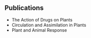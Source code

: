 <h2>Publications </h2>

<ul>

                             

 <li><a target="_blank" href="https://github.com/manjunath5496/Jagadish-Chandra-Bose-Publications/blob/master/jdish(1).pdf" style="text-decoration:none;">The Action of Drugs on Plants</a></li>

 <li><a target="_blank" href="https://github.com/manjunath5496/Jagadish-Chandra-Bose-Publications/blob/master/jdish(2).pdf" style="text-decoration:none;">Circulation and Assimilation in Plants</a></li>

<li><a target="_blank" href="https://github.com/manjunath5496/Jagadish-Chandra-Bose-Publications/blob/master/jdish(3).pdf" style="text-decoration:none;">Plant and Animal Response</a></li>

 </ul>
